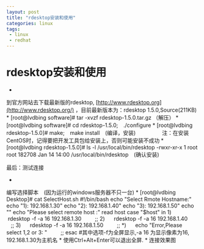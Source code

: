 ```yaml
---
layout: post
title: "rdesktop安装和使用"
categories: linux
tags: 
 - linux
 - redhat
--- 
```


# rdesktop安装和使用

* 
到官方网站去下载最新版的rdesktop,
[http://www.rdesktop.org](http://www.rdesktop.org/)
，目前最新版本为：rdesktop 1.5.0,Source(211KB)
* 
[root@lvdbing software]# tar -xvzf rdesktop-1.5.0.tar.gz （解压）
* 
[root@lvdbing software]# cd rdesktop-1.5.0;　./configure
* 
[root@lvdbing rdesktop-1.5.0]# make;　make install　(编译，安装)　              注：在安装CentOS时，记得要把开发工具包给安装上，否则可能安装不成功
* 
[root@lvdbing rdesktop-1.5.0]# ls -l /usr/local/bin/rdesktop
-rwxr-xr-x 1 root root 182708 Jan 14 14:00 /usr/local/bin/rdesktop　(确认安装)

最后：测试连接

* 
编写选择脚本　(因为运行的windows服务器不‍只一台)
* 
[root@lvdbing Desktop]# cat SelectHost.sh
#!/bin/bash
echo "Select Rmote Hostname:"
echo "1): 192.168.1.30"
echo "2): 192.168.1.40"
echo "3): 192.168.1.50"
echo ""
echo "Please select remote host :"
read host
case "$host" in
1)      rdesktop -f -a 16 192.168.1.30
        ;;
2)      rdesktop -f -a 16 192.168.1.40
        ;;
3)      rdesktop -f -a 16 192.168.1.50
        ;;
*)      echo "Error,Please select 1,2 or 3: "
        ;;
esac
#其中选项-f为全屏显示,-a 16 为显示像素为16, 192.168.1.30为主机名
* 
使用Ctrl+Alt+Enter可以退出全屏.
* 
连接效果图　
